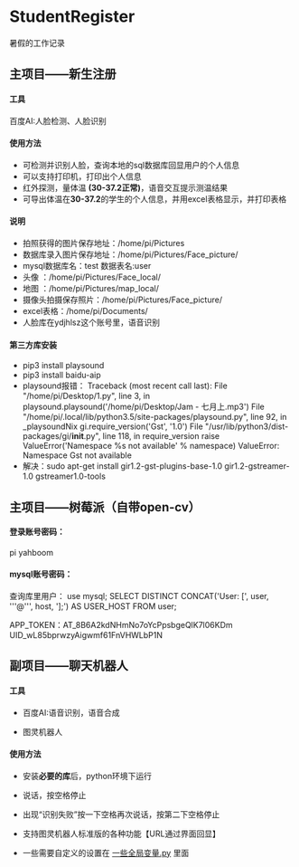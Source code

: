 # StudentRegister
暑假的工作记录
## 主项目——新生注册
#### 工具
百度AI:人脸检测、人脸识别
#### 使用方法
- 可检测并识别人脸，查询本地的sql数据库回显用户的个人信息
- 可以支持打印机，打印出个人信息
- 红外探测，量体温 **(30-37.2正常)**，语音交互提示测温结果
- 可导出体温在**30-37.2**的学生的个人信息，并用excel表格显示，并打印表格
#### 说明
- 拍照获得的图片保存地址：/home/pi/Pictures
- 数据库录入图片保存地址：/home/pi/Pictures/Face_picture/
- mysql数据库名：test 数据表名:user
- 头像 ：/home/pi/Pictures/Face_local/  
- 地图 ：/home/pi/Pictures/map_local/  
- 摄像头拍摄保存照片：/home/pi/Pictures/Face_picture/
- excel表格：/home/pi/Documents/
- 人脸库在ydjhlsz这个账号里，语音识别
#### 第三方库安装
- pip3 install playsound
- pip3 install baidu-aip
- playsound报错：
		Traceback (most recent call last):
		  File "/home/pi/Desktop/1.py", line 3, in <module>
		    playsound.playsound('/home/pi/Desktop/Jam - 七月上.mp3')
		  File "/home/pi/.local/lib/python3.5/site-packages/playsound.py", line 92, in _playsoundNix
		    gi.require_version('Gst', '1.0')
		  File "/usr/lib/python3/dist-packages/gi/__init__.py", line 118, in require_version
		    raise ValueError('Namespace %s not available' % namespace)
		ValueError: Namespace Gst not available
- 解决：sudo apt-get install gir1.2-gst-plugins-base-1.0 gir1.2-gstreamer-1.0 gstreamer1.0-tools

## 主项目——树莓派（自带open-cv）

#### 登录账号密码：

pi  yahboom

#### mysql账号密码：

查询库里用户：
use mysql;
SELECT DISTINCT CONCAT('User: [', user, '''@''', host, '];') AS USER_HOST FROM user; 

APP_TOKEN：AT_8B6A2kdNHmNo7oYcPpsbgeQlK7l06KDm
UID_wL85bprwzyAigwmf61FnVHWLbP1N

## 副项目——聊天机器人

#### 工具
- 百度AI:语音识别，语音合成

- 图灵机器人


#### 使用方法
- 安装**必要的库**后，python环境下运行

- 说话，按空格停止

- 出现“识别失败”按一下空格再次说话，按第二下空格停止

- 支持图灵机器人标准版的各种功能【URL通过界面回显】
- 一些需要自定义的设置在 [一些全局变量.py](https://github.com/thinkforanameissohard/StudentRegister/blob/master/聊天机器人/一些全局变量.py) 里面
